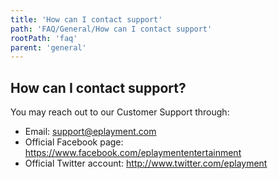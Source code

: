 ```yaml
---
title: 'How can I contact support'
path: 'FAQ/General/How can I contact support'
rootPath: 'faq'
parent: 'general'
---
```


## How can I contact support?

You may reach out to our Customer Support through:

- Email: [support@eplayment.com](mailto:support@eplayment.com?)
- Official Facebook page: https://www.facebook.com/eplaymententertainment
- Official Twitter account: http://www.twitter.com/eplayment
